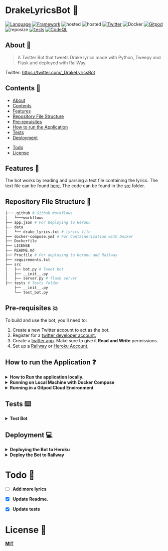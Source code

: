 # DrakeLyricsBot :robot:

[![Language](https://img.shields.io/badge/Python-darkblue.svg?style=flat&logo=python&logoColor=white)](https://www.python.org)
[![Framework](https://img.shields.io/badge/Flask-darkgreen.svg?style=flat&logo=flask&logoColor=white)](https://github.com/Nneji123/Drakelyricsbot)
![hosted](https://img.shields.io/badge/Railway-430098?style=flat&logo=railway&logoColor=white)
![hosted](https://img.shields.io/badge/Heroku-430098?style=flat&logo=heroku&logoColor=white)
[![Twitter](https://img.shields.io/badge/Twitter-blue.svg?style=flat&logo=twitter&logoColor=white)](https://twitter.com/_DrakeLyricsBot)
![Docker](https://img.shields.io/badge/Docker-blue?style=flat&logo=docker&logoColor=white)
[![Gitpod](https://img.shields.io/badge/Gitpod-orange?style=flat&logo=gitpod&logoColor=white)](https://gitpod.io/#https://github.com/Nneji123/DrakeLyricsBot)
![reposize](https://img.shields.io/github/repo-size/Nneji123/DrakeLyricsBot)
[![tests](https://github.com/Nneji123/DrakeLyricsBot/actions/workflows/test.yml/badge.svg)](https://github.com/Nneji123/DrakeLyricsBot/actions/workflows/test.yml)
[![CodeQL](https://github.com/Nneji123/DrakeLyricsBot/actions/workflows/codeql.yml/badge.svg)](https://github.com/Nneji123/DrakeLyricsBot/actions/workflows/codeql.yml)



## About :speech_balloon:
>A Twitter Bot that tweets Drake lyrics made with Python, Tweepy and Flask and deployed with RailWay.

Twitter: https://twitter.com/_DrakeLyricsBot




## Contents :page_with_curl:
  * [About](#about)
  * [Contents](#contents)
  * [Features](#features)
  * [Repository File Structure](#repository-file-structure)
  * [Pre-requisites](#pre-requisites)
  * [How to run the Application](#how-to-run-the-application)
  * [Tests](#tests)
  * [Deployment](#deployment)
- [Todo](#todo)
- [License](#license)


## Features :star2:
The bot works by reading and parsing a text file containing the lyrics. The text file can be found [here.](https://github.com/Nneji123/drakelyricsbot/data/drake_lyrics.txt) The code can be found in the [src](https://github.com/Nneji123/drakelyricsbot/src) folder.



## Repository File Structure :file_folder:
```bash
├───.github # Github Workflows
│   └───workflows
├── app.json # For Deploying to Heroku
├── data
│   └── drake_lyrics.txt # lyrics file
├── docker-compose.yml # For Containerization with Docker
├── Dockerfile
├── LICENSE 
├── README.md
├── Procfile # For deploying to Heroku and Railway
├── requirements.txt
├── src
│   ├── bot.py # Tweet bot
│   ├── __init__.py
│   ├── server.py # flask server
├── tests # Tests folder
    ├── __init__.py
    └── test_bot.py

```

## Pre-requisites :boom:

To build and use the bot, you'll need to:
 
 1. Create a new Twitter account to act as the bot.
 2. Register for a [twitter developer account.](https://developer.twitter.com/en)  
 3. Create a [twitter app](https://developer.twitter.com/en/portal/projects-and-apps). Make sure to give it **Read and Write** permissions.
 4. Set up a [Railway](https://railway.app/) or [Heroku Account.](https://heroku.com)

 


## How to run the Application :question:
<details>
    <summary><b>How to Run the application locally.<b></summary>


To make your own bot follow these steps:

1. Clone this repository on your local machine
2. Create a virtual environment in your project's root directory: `python3 -m venv environment && source environment/bin/activate`
3. Install the required libraries using pip: `pip install -r requirements.txt`
4. Create a file called `.env` in the root directory of your project. Put your twitter App keys there (and any other keys required for scraping data if needed). 
    * THIS IS JUST FOR TESTING. Once everything is tested and ready to deploy, you'll move these to environment variables.
    * ADD THIS FILE(`.env`) TO THE .gitignore so you're not putting your api keys publicly on github!
```
ACCESS_TOKEN=<YOUR_ACCESS_TOKEN_HERE>
ACCESS_TOKEN_SECRET=<YOUR_ACCESS_TOKEN_SECRET_HERE>
CONSUMER_KEY=<YOUR_CONSUMER_KEY_HERE>
CONSUMER_SECRET=<YOUR_CONSUMER_SECRET_HERE>
```
1. Make changes in the logic of the bot by modyifing `src/bot.py`
2. Test your changes locally by running `python src/bot.py` from the root directory of your project

</details>


<details> 
  <summary><b>Running on Local Machine with Docker Compose</b></summary>

**You can also run the application in a docker container using docker compose(if you have it installed)**

1. Clone the repository:
```bash
git clone https://github.com/Nneji123/DrakeLyricsBot.git
```

2. Change the directory:
```
cd DrakeLyricsBot
```

3. Run the docker compose command
```docker
docker compose up -d --build 
```
And then the lyrics should be tweeted.
</details>


<details> 
  <summary><b>Running in a Gitpod Cloud Environment</b></summary>


**Click the button below to start a new development environment:**

[![Open in Gitpod](https://gitpod.io/button/open-in-gitpod.svg)](https://gitpod.io/#https://github.com/Nneji123/DrakeLyricsBot)
</details>

## Tests :keyboard:
<details> 
  <summary><b>Test Bot</b></summary>

To test the API functions do the following:
1. Clone the repository:
```
git clone https://github.com/Nneji123/DrakeLyricsBot.git
```
2. Change the working directory and install the requirements and pytest:
```
cd drakelyricsbot
pip install -r requirements.txt
```
3. Move to the tests folder and run the tests
```
pip install pytest
pytest tests
```
</details>

## Deployment :computer:

<details> 
  <summary><b>Deploying the Bot to Heroku</b></summary>

Click the button below to deploy the application.

[![Deploy](https://www.herokucdn.com/deploy/button.png)](https://heroku.com/deploy)



</details>

<details>
    <summary><b>Deploy the Bot to Railway<b></summary>
Click the button below to deploy the bot to railway

[![Deploy on Railway](https://railway.app/button.svg)](https://railway.app/new?template=https%3A%2F%2Fgithub.com%2Fnneji123%2Fdrakelyricsbot)


</details>


# Todo :bookmark_tabs:
- [ ] Add more lyrics
- [x] Update Readme.
- [x] Update tests


# License :page_with_curl:
[MIT](https://github.com/Nneji123/DrakeLyricsBot/LICENSE.md)









